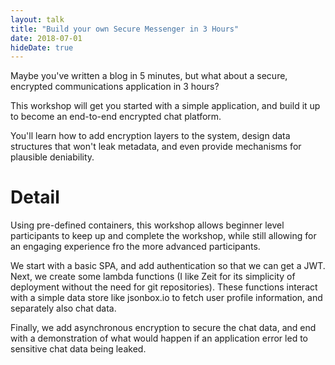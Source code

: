 ```yaml
---
layout: talk
title: "Build your own Secure Messenger in 3 Hours"
date: 2018-07-01
hideDate: true
---
```

Maybe you've written a blog in 5 minutes, but what about a secure, encrypted communications application in 3 hours?

This workshop will get you started with a simple application, and build it up to become an end-to-end encrypted chat platform.

You'll learn how to add encryption layers to the system, design data structures that won't leak metadata, and even provide mechanisms for plausible deniability.

# Detail

Using pre-defined containers, this workshop allows beginner level participants to keep up and complete the workshop, while still allowing for an engaging experience fro the more advanced participants.

We start with a basic SPA, and add authentication so that we can get a JWT. Next, we create some lambda functions (I like Zeit for its simplicity of deployment without the need for git repositories). These functions interact with a simple data store like jsonbox.io to fetch user profile information, and separately also chat data.

Finally, we add asynchronous encryption to secure the chat data, and end with a demonstration of what would happen if an application error led to sensitive chat data being leaked.
